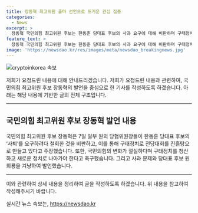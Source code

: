```yaml
---
title: 장동혁 최고위원 출마 선언으로 뜨거운 관심 집중
categories:
  - News
excerpt: >
  장동혁 국민의힘 최고위원 후보는 한동훈 당대표 후보의 사과 요구에 대해 비판하며 구태정치를 규탄했다. 그는 당 대표 후보가 되고자 하는 목적이 고작 한동훈을 막기 위한 것인지 묻고, 원희룡 당대표 후보를 겨냥해 구태정치를 비판했다. 장 후보는 국민의힘의 변화가 절실하며 이번 전당대회는 새로운 정치로 나아가야 한다고 강조했다.
feature_text: >
  장동혁 국민의힘 최고위원 후보는 한동훈 당대표 후보의 사과 요구에 대해 비판하며 구태정치를 규탄했다. 그는 당 대표 후보가 되고자 하는 목적이 고작 한동훈을 막기 위한 것인지 묻고, 원희룡 당대표 후보를 겨냥해 구태정치를 비판했다. 장 후보는 국민의힘의 변화가 절실하며 이번 전당대회는 새로운 정치로 나아가야 한다고 강조했다.
image: 'https://newsdao.kr/res/images/meta/newsdao_breakingnews.jpg'
---
```


<p><img src="https://newsdao.kr/res/images/meta/newsdao_breakingnews.jpg" alt="cryptoinkorea 속보" /></p>

<p>저희가 요청드린 내용에 대해 안내드리겠습니다.
저희가 요청드린 내용과 관련하여, 국민의힘 최고위원 후보 장동혁의 발언을 중심으로 한 기사를 작성하도록 하겠습니다. 아래는 해당 내용에 기반한 글의 전체 구조입니다. </p>

<hr />

<h2 data-ke-size="size26">국민의힘 최고위원 후보 장동혁 발언 내용</h2>

<p>국민의힘 최고위원 후보 장동혁은 7일 일부 원외 당협위원장들이 한동훈 당대표 후보의 ‘사퇴’를 요구하려다 철회한 것을 비판하고, 이를 통해 구태정치로 전당대회를 진흙탕으로 만들고 있다고 주장했습니다. 또한, 국민의힘의 변화가 절실하다며 구태정치를 청산하고 새로운 정치로 나아가야 한다고 촉구했습니다. 그리고 사과 문제와 당대표 후보 원희룡을 겨냥하여 발언했습니다.</p>

<hr />

<p>이와 관련하여 상세 내용을 정리하여 글을 작성하도록 하겠습니다. 위 내용을 참고하여 작성해주시기 바랍니다.</p>
실시간 뉴스 속보는, <a href="https://newsdao.kr" rel="dofollow">https://newsdao.kr</a>


